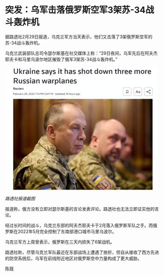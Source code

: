 # 突发：乌军击落俄罗斯空军3架苏-34战斗轰炸机

据路透社2月29日报道，乌克兰军方当天表示，他们又击落了3架俄罗斯空军的苏-34战斗轰炸机。

乌克兰武装部队总司令瑟尔斯基在社交媒体上称：“29日夜间，乌军先后在阿夫杰耶夫卡和马里乌波尔地区摧毁了俄军3架苏-34战斗轰炸机。”

![bef16fcbb6eb990895611868528b38fc.jpg](https://raw.githubusercontent.com/qqhsx/qqnews_image/main/2024/03/01/突发：乌军击落俄罗斯空军3架苏-34战斗轰炸机/bef16fcbb6eb990895611868528b38fc.jpg)

_路透社报道截图_

报道称，俄方没有立即对瑟尔斯基的言论发表评论。路透社也无法立即证实他的言论。

经过长时间的战斗，乌克兰东部的阿夫杰耶夫卡于2月落入俄罗斯军队之手。而俄罗斯在2022年5月完全控制了东南部港口城市马里乌波尔。

乌克兰军方上周曾表示，俄罗斯在三天内损失了6架战机。

路透社称，尽管乌克兰军队最近在东部战场上遭遇了挫折，但自从接收了西方先进的防空系统后，乌军在前线附近地区对俄罗斯空中力量构成了更大威胁。

陈葭

